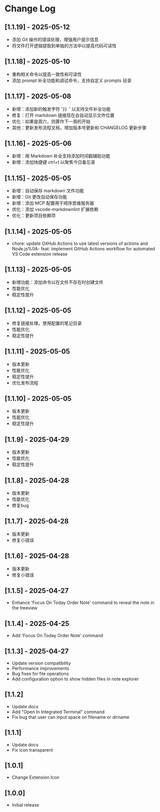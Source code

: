 # Change Log
## [1.1.19] - 2025-05-12

- 添加 Git 操作的错误处理，增强用户提示信息
- 将文件打开逻辑提取到单独的方法中以提高代码可读性

## [1.1.18] - 2025-05-10

- 重构相关命令以提高一致性和可读性
- 添加 prompt 补全功能和调试命令，支持自定义 prompts 目录

## [1.1.17] - 2025-05-08

- 新增：添加新的触发字符 '》》' 以支持文件补全功能
- 修复：打开 markdown 链接现在会自动显示文件位置
- 优化：如果是周六，则算作下一周的开始
- 其他：更新发布流程文档，增加版本号更新和 CHANGELOG 更新步骤

## [1.1.16] - 2025-05-06

- 新增：用 Markdown 补全支持添加时间戳辅助功能
- 新增：添加快捷键 ctrl+t 以聚焦今日备忘录

## [1.1.15] - 2025-05-05

- 新增：自动保存 markdown 文件功能
- 新增：Git 更改自动保存功能
- 新增：添加 MCP 配置用于顺序思维服务器
- 优化：添加 vscode-markdownlint 扩展依赖
- 优化：更新项目依赖项

## [1.1.14] - 2025-05-05

- chore: update GitHub Actions to use latest versions of actions and Node.js%0A- feat: implement GitHub Actions workflow for automated VS Code extension release


## [1.1.13] - 2025-05-05

- 新增功能：添加命令以在文件不存在时创建文件
- 性能优化
- 稳定性提升

## [1.1.12] - 2025-05-05

- 修复链接处理，使用配置的笔记目录
- 性能优化
- 稳定性提升

## [1.1.11] - 2025-05-05

- 版本更新
- 性能优化 
- 稳定性提升
- 优化发布流程

## [1.1.10] - 2025-05-05

- 版本更新
- 性能优化
- 稳定性提升

## [1.1.9] - 2025-04-29

- 版本更新
- 性能优化
- 稳定性提升

## [1.1.8] - 2025-04-28

- 版本更新
- 性能优化
- 修复bug

## [1.1.7] - 2025-04-28

- 版本更新
- 修复小错误

## [1.1.6] - 2025-04-28

- 版本更新
- 修复小错误

## [1.1.5] - 2025-04-27

- Enhance 'Focus On Today Order Note' command to reveal the note in the treeview

## [1.1.4] - 2025-04-25

 - Add 'Focus On Today Order Note' command

## [1.1.3] - 2025-04-27

 - Update version compatibility
 - Performance improvements
 - Bug fixes for file operations
 - Add configuration option to show hidden files in note explorer

## [1.1.2]

 - Update docs
 - Add "Open In Integrated Terminal" command
 - Fix bug that user can input space on filename or dirname

## [1.1.1]

 - Update docs
 - Fix icon transparent

## [1.0.1]

 - Change Extension Icon

## [1.0.0]

- Initial release
